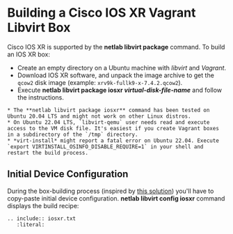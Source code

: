 # Building a Cisco IOS XR Vagrant Libvirt Box

Cisco IOS XR is supported by the **netlab libvirt package** command. To build an IOS XR box:

* Create an empty directory on a Ubuntu machine with *libvirt* and *Vagrant*.
* Download IOS XR software, and unpack the image archive to get the `qcow2` disk image (example: `xrv9k-fullk9-x-7.4.2.qcow2`).
* Execute **netlab libvirt package iosxr _virtual-disk-file-name_** and follow the instructions.

```{warning}
* The **netlab libvirt package iosxr** command has been tested on Ubuntu 20.04 LTS and might not work on other Linux distros.
* On Ubuntu 22.04 LTS, `libvirt-qemu` user needs read and execute access to the VM disk file. It's easiest if you create Vagrant boxes in a subdirectory of the `/tmp` directory.
* *‌virt-install* might report a fatal error on Ubuntu 22.04. Execute `export VIRTINSTALL_OSINFO_DISABLE_REQUIRE=1` in your shell and restart the build process.
```

## Initial Device Configuration

During the box-building process (inspired by [this solution](https://codingpackets.com/blog/cisco-iosxrv-vagrant-libvirt-box-install/)) you'll have to copy-paste initial device configuration. **netlab libvirt config iosxr** command displays the build recipe:

```{eval-rst}
.. include:: iosxr.txt
   :literal:
```
